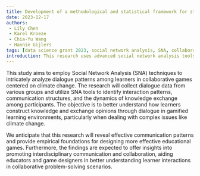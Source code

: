 ```yaml
---
title: Development of a methodological and statistical framework for studying mental health interventions with micro-randomised trials
date: 2023-12-17
authors:
 - Lily Chen
 - Karel Kroeze
 - Chia-Yu Wang
 - Hannie Gijlers
tags: [data science grant 2023, social network analysis, SNA, collaborative games, learner dialogue, climate change, communication patterns, educational games, serious games]
introduction: This research uses advanced social network analysis tools to explore how students converse in collaborative games about climate change. By analyzing their communication patterns, we aim to understand how to learn and collaborate effectively within a gaming context.
---
```


This study aims to employ Social Network Analysis (SNA) techniques to intricately analyze dialogue patterns among learners in collaborative games centered on climate change. The research will collect dialogue data from various groups and utilize SNA tools to identify interaction patterns, communication structures, and the dynamics of knowledge exchange among participants. The objective is to better understand how learners construct knowledge and exchange opinions through dialogue in gamified learning environments, particularly when dealing with complex issues like climate change. 

We anticipate that this research will reveal effective communication patterns and provide empirical foundations for designing more effective educational games. Furthermore, the findings are expected to offer insights into promoting interdisciplinary communication and collaboration, aiding educators and game designers in better understanding learner interactions in collaborative problem-solving scenarios.